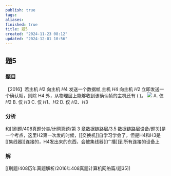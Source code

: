 ```yaml
---
publish: true
tags: 
aliases: 
finished: true
title: 题5
created: "2024-11-23 08:12"
updated: "2024-12-01 10:56"
---
```

## 题5
### 题目
【2016】若主机 $H2$ 向主机 $H4$ 发送一个数据帧,主机 $H4$ 向主机 $H2$ 立即发送一个确认帧，则除 H4 外，从物理层上能够收到该确认帧的主机还有 ( )。
![](https://img.hwenyi.live/202406021524349.webp)
A. 仅 $H2$ 
B. 仅 $H3$ 
C. 仅 $H1、H2$ 
D. 仅 $H2、H3$
### 分析
和[[刷题/408真题分类/计网真题/第 3 章数据链路层/3.5 数据链路层设备/题3]]是一个考点，这里H2第一次发的时候，[[交换机]]自学习学会了，但是H4和H3是[[集线器]]连接的，H4发出来的东西，会被集线器[[广播]]到所有连接的设备上
### 解
[[刷题/408历年真题解析/2016年408真题计算机网络篇/题35]]